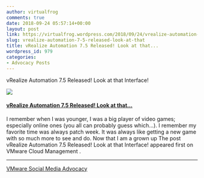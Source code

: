 ```yaml
---
author: virtualfrog
comments: true
date: 2018-09-24 05:57:14+00:00
layout: post
link: https://virtualfrog.wordpress.com/2018/09/24/vrealize-automation-7-5-released-look-at-that/
slug: vrealize-automation-7-5-released-look-at-that
title: vRealize Automation 7.5 Released! Look at that...
wordpress_id: 979
categories:
- Advocacy Posts
---
```


vRealize Automation 7.5 Released! Look at that Interface!

[![](https://d3utlhu53nfcwz.cloudfront.net/171901/cdnImage/article/3e4bfab4-d6bf-40a0-b185-62dba2a17a4b/?size=Box320)](http://bit.ly/2QQB6CN)

#### [vRealize Automation 7.5 Released! Look at that...](http://bit.ly/2QQB6CN)

I remember when I was younger, I was a big player of video games; especially online ones (you all can probably guess which…). I remember my favorite time was always patch week. It was always like getting a new game with so much more to see and do. Now that I am a grown up The post vRealize Automation 7.5 Released! Look at that Interface! appeared first on VMware Cloud Management .

* * *

[VMware Social Media Advocacy](http://advocacy.vmware.com)
